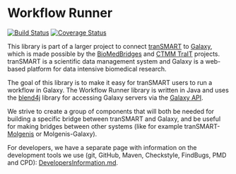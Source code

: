 # Workflow Runner

[![Build Status](https://travis-ci.org/CTMM-TraIT/trait_workflow_runner.png)](https://travis-ci.org/CTMM-TraIT/trait_workflow_runner)
[![Coverage Status](https://coveralls.io/repos/CTMM-TraIT/trait_workflow_runner/badge.png)](https://coveralls.io/r/CTMM-TraIT/trait_workflow_runner)

This library is part of a larger project to connect [tranSMART](http://transmartfoundation.org/) to [Galaxy](https://usegalaxy.org/), which is made possible by the [BioMedBridges](http://www.biomedbridges.eu/) and [CTMM TraIT](http://www.ctmm-trait.nl/) projects. tranSMART is a scientific data management system and Galaxy is a web-based platform for data intensive biomedical research.

The goal of this library is to make it easy for tranSMART users to run a workflow in Galaxy. The Workflow Runner library is written in Java and uses the [blend4j](https://github.com/jmchilton/blend4j) library for accessing Galaxy servers via the [Galaxy API](https://wiki.galaxyproject.org/Events/GCC2013/TrainingDay/API).

We strive to create a group of components that will both be needed for building a specific bridge between tranSMART and Galaxy, and be useful for making bridges between other systems (like for example tranSMART-[Molgenis](http://www.molgenis.org/wiki/WikiStart) or Molgenis-Galaxy).

For developers, we have a separate page with information on the development tools we use (git, GitHub, Maven, Checkstyle, FindBugs, PMD and CPD): [DevelopersInformation.md](DevelopersInformation.md).
